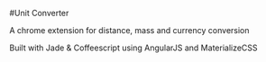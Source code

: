 #Unit Converter

A chrome extension for distance, mass and currency conversion

Built with Jade & Coffeescript using AngularJS and MaterializeCSS